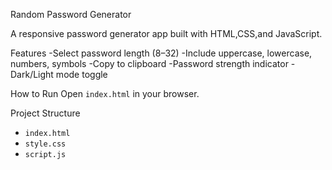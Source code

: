 Random Password Generator

A responsive password generator app built with HTML,CSS,and JavaScript.

Features
-Select password length (8–32)
-Include uppercase, lowercase, numbers, symbols
-Copy to clipboard
-Password strength indicator
-Dark/Light mode toggle

How to Run
Open `index.html` in your browser.

Project Structure
- `index.html`
- `style.css`
- `script.js`
